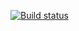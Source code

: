 [![Build status](https://ci.appveyor.com/api/projects/status/eiswn40dsw0e3kxh?svg=true)](https://ci.appveyor.com/project/IldarVID/rest)